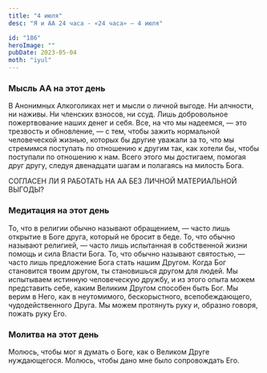 ```yaml
---
title: "4 июля"
desc: "Я и АА 24 часа - «24 часа» — 4 июля"

id: "186"
heroImage: ""
pubDate: 2023-05-04
moth: "iyul"
---
```


### Мысль АА на этот день

В Анонимных Алкоголиках нет и мысли о личной выгоде. Ни алчности, ни наживы.
Ни членских взносов, ни ссуд. Лишь добровольное пожертвование наших денег и
себя. Все, на что мы надеемся, — это трезвость и обновление, — с тем, чтобы
зажить нормальной человеческой жизнью, которых бы другие уважали за то, что мы
стремимся поступать по отношению к другим так, как хотели бы, чтобы поступали
по отношению к нам. Всего этого мы достигаем, помогая друг другу, следуя
двенадцати шагам и полагаясь на милость Бога.

СОГЛАСЕН ЛИ Я РАБОТАТЬ НА АА БЕЗ ЛИЧНОЙ МАТЕРИАЛЬНОЙ ВЫГОДЫ?

### Медитация на этот день

То, что в религии обычно называют обращением, — часто лишь открытие в Боге
друга, который не бросит в беде. То, что обычно называют религией, — часто
лишь испытанная в собственной жизни помощь и сила Власти Бога. То, что обычно
называют святостью, — часто лишь предложение Бога стать нашим Другом. Когда
Бог становится твоим другом, ты становишься другом для людей. Мы испытываем
истинную человеческую дружбу, и из этого опыта можем представить себе, каким
Великим Другом способен быть Бог. Мы верим в Него, как в неутомимого,
бескорыстного, всепобеждающего, чудодейственного Друга. Мы можем протянуть
руку и, образно говоря, пожать руку Его.

### Молитва на этот день

Молюсь, чтобы мог я думать о Боге, как о Великом Друге нуждающегося. Молюсь,
чтобы дано мне было сопровождать Его.
